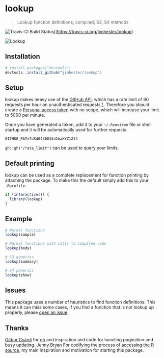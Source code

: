 # lookup

> Lookup function definitions, compiled, S3, S4 methods

![Travis-CI Build Status](https://travis-ci.org/jimhester/lookup.svg?branch=master)](https://travis-ci.org/jimhester/lookup)

![Lookup](http://i.giphy.com/l2Je66zG6mAAZxgqI.gif)

## Installation
```r
# install.packages("devtools")
devtools::install_github("jimhester/lookup")
```

## Setup

lookup makes heavy use of the [GitHub API](https://developer.github.com/v3/),
which has a rate limit of 60 requests per hour on unauthenticated requests [1]. Therefore
you should create a [Personal access
token](https://github.com/settings/tokens) with no scope, which will increase
your limit to 5000 per minute.

Once you have generated a token, add it to your `~/.Renviron` file or shell
startup and it will be automatically used for further requests.
```
GITHUB_PAT=7d8d0436835d1baXYZ1234
```
`gh::gh("/rate_limit")` can be used to query your limits.

## Default printing
lookup can be used as a complete replacement for function printing by attaching
the package. To make this the default simply add this to your `.Rprofile`.
```r
if (interactive()) {
  library(lookup)
}
```

## Example
```r
# Normal functions
lookup(sample)

# Normal functions with calls to compiled code
lookup(body)

# S3 generics
lookup(summary)

# S4 generics
lookup(show)
``````

## Issues ##
This package uses a number of heuristics to find function definitions. This means it can
miss some cases, if you find a function that is not lookup up properly, please
[open an issue](https://github.com/jimhester/lookup/issues).

## Thanks ##
[Gábor Csárdi](https://github.com/gaborcsardi) for [gh](https://github.com/r-pkgs/gh) and inspiration and code for handling pagination and busy updating.
[Jenny Bryan](https://github.com/jennybc) For codifying the process of
[accessing the R source](https://github.com/jennybc/access-r-source), my main
inspiration and motivation for starting this package.

[1]: https://developer.github.com/v3/#rate-limiting

